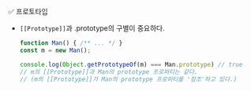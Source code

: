✅ 프로토타입
* `[[Prototype]]`과 .prototype의 구별이 중요하다.
  ```javascript
  function Man() { /** ... */ }
  const m = new Man();

  console.log(Object.getPrototypeOf(m) === Man.prototype) // true
  // m의 [[Prototype]]과 Man의 prototype 프로퍼티는 같다.
  // (m의 [[Prototype]]가 Man의 prototype 프로퍼티를 '참조'하고 있다.)
  ```